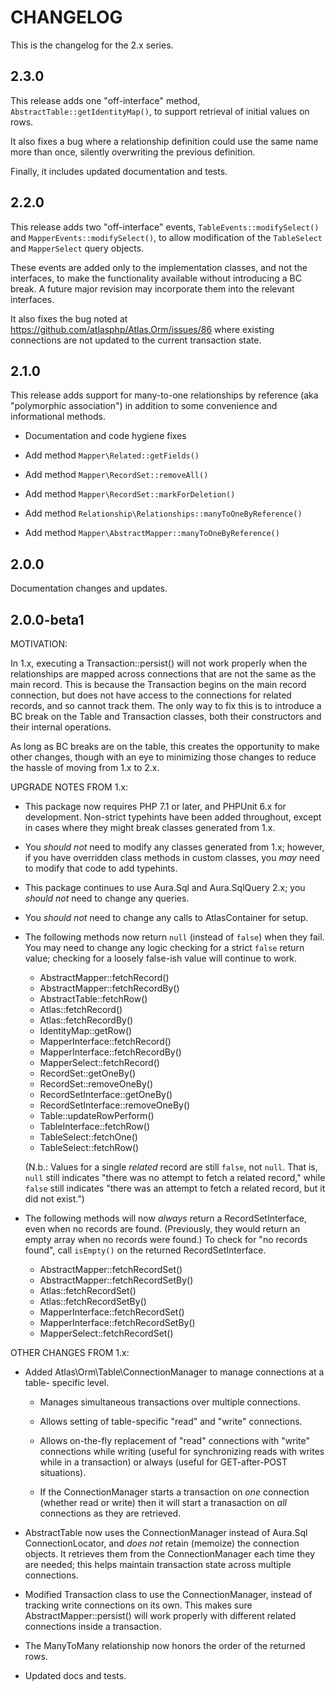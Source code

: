 # CHANGELOG

This is the changelog for the 2.x series.

## 2.3.0

This release adds one "off-interface" method, `AbstractTable::getIdentityMap()`,
to support retrieval of initial values on rows.

It also fixes a bug where a relationship definition could use the same name more
than once, silently overwriting the previous definition.

Finally, it includes updated documentation and tests.

## 2.2.0

This release adds two "off-interface" events, `TableEvents::modifySelect()` and
`MapperEvents::modifySelect()`, to allow modification of the `TableSelect` and
`MapperSelect` query objects.

These events are added only to the implementation classes, and not the
interfaces, to make the functionality available without introducing a BC break.
A future major revision may incorporate them into the relevant interfaces.

It also fixes the bug noted at <https://github.com/atlasphp/Atlas.Orm/issues/86>
where existing connections are not updated to the current transaction state.

## 2.1.0

This release adds support for many-to-one relationships by reference (aka
"polymorphic association") in addition to some convenience and informational
methods.

- Documentation and code hygiene fixes

- Add method `Mapper\Related::getFields()`

- Add method `Mapper\RecordSet::removeAll()`

- Add method `Mapper\RecordSet::markForDeletion()`

- Add method `Relationship\Relationships::manyToOneByReference()`

- Add method `Mapper\AbstractMapper::manyToOneByReference()`

## 2.0.0

Documentation changes and updates.

## 2.0.0-beta1

MOTIVATION:

In 1.x, executing a Transaction::persist() will not work properly when the
relationships are mapped across connections that are not the same as the main
record. This is because the Transaction begins on the main record connection,
but does not have access to the connections for related records, and so cannot
track them. The only way to fix this is to introduce a BC break on the Table and
Transaction classes, both their constructors and their internal operations.

As long as BC breaks are on the table, this creates the opportunity to make
other changes, though with an eye to minimizing those changes to reduce the
hassle of moving from 1.x to 2.x.

UPGRADE NOTES FROM 1.x:

- This package now requires PHP 7.1 or later, and PHPUnit 6.x for development.
  Non-strict typehints have been added throughout, except in cases where they
  might break classes generated from 1.x.

- You *should not* need to modify any classes generated from 1.x; however, if
  you have overridden class methods in custom classes, you *may* need to modify
  that code to add typehints.

- This package continues to use Aura.Sql and Aura.SqlQuery 2.x; you *should not*
  need to change any queries.

- You *should not* need to change any calls to AtlasContainer for setup.

- The following methods now return `null` (instead of `false`) when they fail.
  You may need to change any logic checking for a strict `false` return value;
  checking for a loosely false-ish value will continue to work.

    - AbstractMapper::fetchRecord()
    - AbstractMapper::fetchRecordBy()
    - AbstractTable::fetchRow()
    - Atlas::fetchRecord()
    - Atlas::fetchRecordBy()
    - IdentityMap::getRow()
    - MapperInterface::fetchRecord()
    - MapperInterface::fetchRecordBy()
    - MapperSelect::fetchRecord()
    - RecordSet::getOneBy()
    - RecordSet::removeOneBy()
    - RecordSetInterface::getOneBy()
    - RecordSetInterface::removeOneBy()
    - Table::updateRowPerform()
    - TableInterface::fetchRow()
    - TableSelect::fetchOne()
    - TableSelect::fetchRow()

  (N.b.: Values for a single *related* record are still `false`, not `null`.
  That is, `null` still indicates "there was no attempt to fetch a related
  record," while `false` still indicates "there was an attempt to fetch a
  related record, but it did not exist.")

- The following methods will now *always* return a RecordSetInterface, even when
  no records are found. (Previously, they would return an empty array when no
  records were found.) To check for "no records found", call `isEmpty()` on the
  returned RecordSetInterface.

    - AbstractMapper::fetchRecordSet()
    - AbstractMapper::fetchRecordSetBy()
    - Atlas::fetchRecordSet()
    - Atlas::fetchRecordSetBy()
    - MapperInterface::fetchRecordSet()
    - MapperInterface::fetchRecordSetBy()
    - MapperSelect::fetchRecordSet()

OTHER CHANGES FROM 1.x:

- Added Atlas\Orm\Table\ConnectionManager to manage connections at a table-
  specific level.

    - Manages simultaneous transactions over multiple connections.

    - Allows setting of table-specific "read" and "write" connections.

    - Allows on-the-fly replacement of "read" connections with "write"
      connections while writing (useful for synchronizing reads with writes
      while in a transaction) or always (useful for GET-after-POST situations).

    - If the ConnectionManager starts a transaction on *one* connection (whether
      read or write) then it will start a tranasaction on *all* connections as
      they are retrieved.

- AbstractTable now uses the ConnectionManager instead of Aura.Sql
  ConnectionLocator, and *does not* retain (memoize) the connection objects.
  It retrieves them from the ConnectionManager each time they are needed; this
  helps maintain transaction state across multiple connections.

- Modified Transaction class to use the ConnectionManager, instead of tracking
  write connections on its own. This makes sure AbstractMapper::persist() will
  work properly with different related connections inside a transaction.

- The ManyToMany relationship now honors the order of the returned rows.

- Updated docs and tests.
